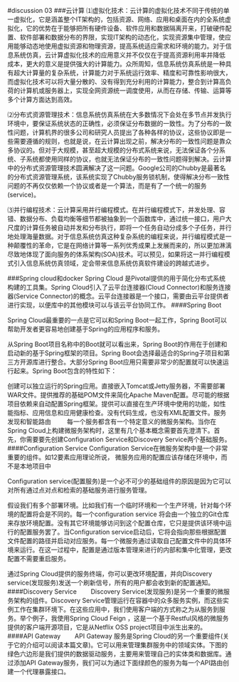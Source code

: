 #discussion 03
###云计算
⑴虚拟化技术：云计算的虚拟化技术不同于传统的单一虚拟化，它是涵盖整个IT架构的，包括资源、网络、应用和桌面在内的全系统虚拟化，它的优势在于能够把所有硬件设备、软件应用和数据隔离开来，打破硬件配置、软件部署和数据分布的界限，实现IT架构的动态化，实现资源集中管理，使应用能够动态地使用虚拟资源和物理资源，提高系统适应需求和环境的能力。对于信息系统仿真，云计算虚拟化技术的应用意义并不仅仅在于提高资源利用率并降低 成本，更大的意义是提供强大的计算能力。众所周知，信息系统仿真系统是一种具有超大计算量的复杂系统，计算能力对于系统运行效率、精度和可靠性影响很大，而虚拟化技术可以将大量分散的、没有得到充分利用的计算能力，整合到计算高负荷的计算机或服务器上，实现全网资源统一调度使用，从而在存储、传输、运算等多个计算方面达到高效。

⑵分布式资源管理技术：信息系统仿真系统在大多数情况下会处在多节点并发执行环境中，要保证系统状态的正确性，必须保证分布数据的一致性。为了分布的一致性问题，计算机界的很多公司和研究人员提出了各种各样的协议，这些协议即是一些需要遵循的规则，也就是说，在云计算出现之前，解决分布的一致性问题是靠众多协议的。但对于大规模，甚至超大规模的分布式系统来说，无法保证各个分系统、子系统都使用同样的协议，也就无法保证分布的一致性问题得到解决。云计算中的分布式资源管理技术圆满解决了这一问题。Google公司的Chubby是最著名的分布式资源管理系统，该系统实现了Chubby服务锁机制，使得解决分布一致性问题的不再仅仅依赖一个协议或者是一个算法，而是有了一个统一的服务(service)。

⑶并行编程技术：云计算采用并行编程模式。在并行编程模式下，并发处理、容错、数据分布、负载均衡等细节都被抽象到一个函数库中，通过统一接口，用户大尺度的计算任务被自动并发和分布执行，即将一个任务自动分成多个子任务，并行地处理海量数据。对于信息系统仿真这种复杂系统的编程来说，并行编程模式是一种颠覆性的革命，它是在网络计算等一系列优秀成果上发展而来的，所以更加淋漓尽致地体现了面向服务的体系架构(SOA)技术。可以预见，如果将这一并行编程模式引入信息系统仿真领域，定会带来信息系统仿真软件建设的跨越式进步。

###Spring cloud和docker
Spring Cloud 是Pivotal提供的用于简化分布式系统构建的工具集。Spring Cloud引入了云平台连接器(Cloud Connector)和服务连接器(Service Connector)的概念。云平台连接器是一个接口，需要由云平台提供者进行实现，以便库中的其他模块可以与该云平台协同工作。
####Spring Boot

Spring Cloud最重要的一点是它可以和Spring Boot一起工作，Spring Boot可以帮助开发者更容易地创建基于Spring的应用程序和服务。

从Spring Boot项目名称中的Boot就可以看出来，Spring Boot的作用在于创建和启动新的基于Spring框架的项目。Spring Boot会选择最适合的Spring子项目和第三方开源库进行整合。大部分Spring Boot应用只需要非常少的配置就可以快速运行起来。Spring Boot包含的特性如下：

创建可以独立运行的Spring应用。直接嵌入Tomcat或Jetty服务器，不需要部署WAR文件。提供推荐的基础POM文件来简化Apache Maven配置。尽可能的根据项目依赖来自动配置Spring框架。提供可以直接在生产环境中使用的功能，如性能指标、应用信息和应用健康检查。没有代码生成，也没有XML配置文件。服务发现和智能路由
　　
每一个服务都含有一个特定意义的微服务架构。当你在Spring Cloud上构建微服务架构时，这里有几个基本概念需要首先澄清下。首先，你需要要先创建Configuration Service和Discovery Service两个基础服务。
####Configuration Service
Configuration Service在微服务架构中是一个非常重要的组件。如12要素应用理论所说， 微服务应用的配置应该存储在环境中，而不是本地项目中

Configuration service(配置服务)是一个必不可少的基础组件的原因是因为它可以对所有通过点对点和检索的基础服务进行服务管理。

假设我们有多个部署环境。比如我们有一个临时环境和一个生产环境，针对每个环境的配置将会是不同的。每一个configuration service 将会由一个独立的Git仓库来存放环境配置。没有其它环境能够访问到这个配置仓库，它只是提供该环境中运行的配置服务罢了。当Configuration service启动后，它将会指向那些根据配置文件配置的路径并启动对应服务。每一个微服务通过读取自己配置文件中的具体环境来运行。在这一过程中，配置是通过版本管理来进行的内部和集中化管理，更改配置不需要重启服务。

通过Spring Cloud提供的服务终端，你可以更改环境配置，并向Discovery service(发现服务)发送一个刷新信号，所有的用户都会收到新的配置通知。
####Discovery Service
　　Discovery Service(发现服务)是另一个重要的微服务架构的组件。Discovery Service管理运行在容器中的众多服务实例，而这些实例工作在集群环境下。在这些应用中，我们使用客户端的方式称之为从服务到服务。举个例子，我使用Spring Cloud Feign ，这是一个基于Restful风格的微服务提供的客户端开源项目，它是从Netflix OSS project项目中派生出来的。
####API Gateway
　　API Gateway 服务是Spring Cloud的另一个重要组件(关于它的介绍可以阅读本篇文章)。它可以用来管理集群服务中的领域实体。下图的绿色六边形是我们提供的数据驱动服务，主要用来管理自己的实体类和数据库。通过添加API Gateway服务，我们可以为通过下面绿颜色的服务为每一个API路由创建一个代理暴露接口。

